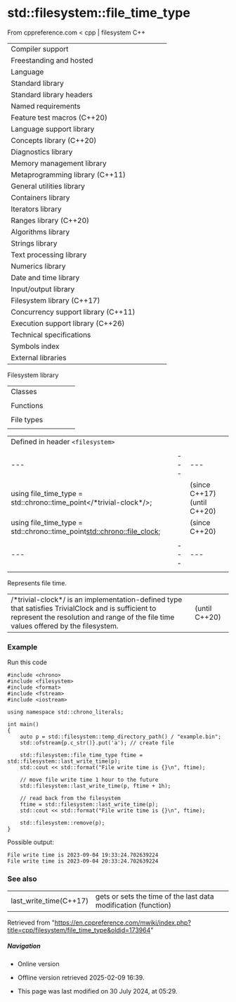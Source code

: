 # std::filesystem::file_time_type

From cppreference.com
< cpp‎ | filesystem
C++

|  |  |  |  |  |
| --- | --- | --- | --- | --- |
| Compiler support | | | | |
| Freestanding and hosted | | | | |
| Language | | | | |
| Standard library | | | | |
| Standard library headers | | | | |
| Named requirements | | | | |
| Feature test macros (C++20) | | | | |
| Language support library | | | | |
| Concepts library (C++20) | | | | |
| Diagnostics library | | | | |
| Memory management library | | | | |
| Metaprogramming library (C++11) | | | | |
| General utilities library | | | | |
| Containers library | | | | |
| Iterators library | | | | |
| Ranges library (C++20) | | | | |
| Algorithms library | | | | |
| Strings library | | | | |
| Text processing library | | | | |
| Numerics library | | | | |
| Date and time library | | | | |
| Input/output library | | | | |
| Filesystem library (C++17) | | | | |
| Concurrency support library (C++11) | | | | |
| Execution support library (C++26) | | | | |
| Technical specifications | | | | |
| Symbols index | | | | |
| External libraries | | | | |

Filesystem library

|  |  |  |  |  |
| --- | --- | --- | --- | --- |
| Classes | | | | |
| |  |  |  |  |  | | --- | --- | --- | --- | --- | | filesystem::path | | | | | | filesystem::filesystem_error | | | | | | filesystem::directory_entry | | | | | | filesystem::directory_iterator | | | | | | filesystem::recursive_directory_iterator | | | | | | filesystem::file_status | | | | | | filesystem::space_info | | | | | | |  |  |  |  |  | | --- | --- | --- | --- | --- | | filesystem::file_type | | | | | | ****filesystem::file_time_type**** | | | | | | filesystem::perms | | | | | | filesystem::perm_options | | | | | | filesystem::copy_options | | | | | | filesystem::directory_options | | | | | |
| Functions | | | | |
| |  |  |  |  |  | | --- | --- | --- | --- | --- | | filesystem::absolute | | | | | | filesystem::canonicalfilesystem::weakly_canonical | | | | | | filesystem::relativefilesystem::proximate | | | | | | filesystem::copy | | | | | | filesystem::copy_file | | | | | | filesystem::copy_symlink | | | | | | filesystem::create_directory filesystem::create_directories | | | | | | filesystem::create_hard_link | | | | | | filesystem::create_symlink filesystem::create_directory_symlink | | | | | | filesystem::current_path | | | | | | filesystem::temp_directory_path | | | | | | |  |  |  |  |  | | --- | --- | --- | --- | --- | | filesystem::exists | | | | | | filesystem::equivalent | | | | | | filesystem::file_size | | | | | | filesystem::hard_link_count | | | | | | filesystem::last_write_time | | | | | | filesystem::permissions | | | | | | filesystem::read_symlink | | | | | | filesystem::remove filesystem::remove_all | | | | | | filesystem::rename | | | | | | filesystem::resize_file | | | | | | filesystem::space | | | | | | filesystem::status filesystem::symlink_status | | | | | |
| File types | | | | |
| |  |  |  |  |  | | --- | --- | --- | --- | --- | | filesystem::is_block_file | | | | | | filesystem::is_character_file | | | | | | filesystem::is_directory | | | | | | filesystem::is_empty | | | | | | filesystem::status_known | | | | | | |  |  |  |  |  | | --- | --- | --- | --- | --- | | filesystem::is_fifo | | | | | | filesystem::is_other | | | | | | filesystem::is_regular_file | | | | | | filesystem::is_socket | | | | | | filesystem::is_symlink | | | | | |

|  |  |  |
| --- | --- | --- |
| Defined in header `<filesystem>` |  |  |
|  |  |  |
| --- | --- | --- |
| using file_time_type = std::chrono::time_point</\*trivial-clock\*/>; |  | (since C++17)  (until C++20) |
| using file_time_type = std::chrono::time_point<std::chrono::file_clock>; |  | (since C++20) |
|  |  |  |
| --- | --- | --- |
|  |  |  |

Represents file time.

|  |  |
| --- | --- |
| /\*trivial-clock\*/ is an implementation-defined type that satisfies TrivialClock and is sufficient to represent the resolution and range of the file time values offered by the filesystem. | (until C++20) |

### Example

Run this code

```
#include <chrono>
#include <filesystem>
#include <format>
#include <fstream>
#include <iostream>
 
using namespace std::chrono_literals;
 
int main()
{
    auto p = std::filesystem::temp_directory_path() / "example.bin";
    std::ofstream{p.c_str()}.put('a'); // create file
 
    std::filesystem::file_time_type ftime = std::filesystem::last_write_time(p);
    std::cout << std::format("File write time is {}\n", ftime);
 
    // move file write time 1 hour to the future
    std::filesystem::last_write_time(p, ftime + 1h);
 
    // read back from the filesystem
    ftime = std::filesystem::last_write_time(p);
    std::cout << std::format("File write time is {}\n", ftime);
 
    std::filesystem::remove(p);
}

```

Possible output:

```
File write time is 2023-09-04 19:33:24.702639224
File write time is 2023-09-04 20:33:24.702639224

```

### See also

|  |  |
| --- | --- |
| last_write_time(C++17) | gets or sets the time of the last data modification   (function) |

Retrieved from "<https://en.cppreference.com/mwiki/index.php?title=cpp/filesystem/file_time_type&oldid=173964>"

##### Navigation

- Online version
- Offline version retrieved 2025-02-09 16:39.

- This page was last modified on 30 July 2024, at 05:29.